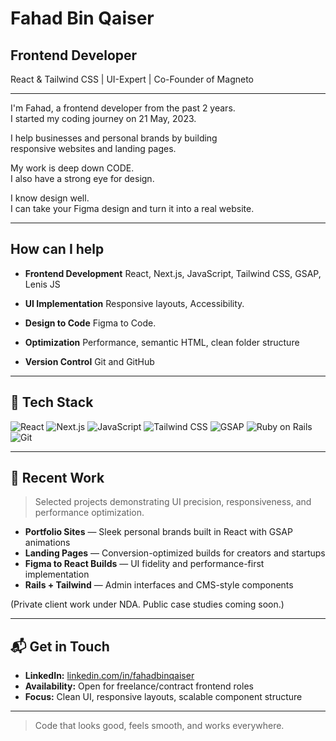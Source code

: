 # Fahad Bin Qaiser

## Frontend Developer

React & Tailwind CSS | UI-Expert | Co-Founder of Magneto

---

I'm Fahad, a frontend developer from the past 2 years.  
I started my coding journey on 21 May, 2023.

I help businesses and personal brands by building  
responsive websites and landing pages.

My work is deep down CODE.  
I also have a strong eye for design.

I know design well.  
I can take your Figma design and turn it into a real website.

---

## How can I help

- **Frontend Development**
  React, Next.js, JavaScript, Tailwind CSS, GSAP, Lenis JS

- **UI Implementation**
  Responsive layouts, Accessibility.

- **Design to Code**
  Figma to Code.

- **Optimization**
  Performance, semantic HTML, clean folder structure

- **Version Control**
  Git and GitHub

---

## 🧰 Tech Stack

![React](https://img.shields.io/badge/-React-61DAFB?style=flat-square&logo=react&logoColor=black)
![Next.js](https://img.shields.io/badge/-Next.js-000000?style=flat-square&logo=next.js&logoColor=white)
![JavaScript](https://img.shields.io/badge/-JavaScript-F7DF1E?style=flat-square&logo=javascript&logoColor=black)
![Tailwind CSS](https://img.shields.io/badge/-TailwindCSS-38B2AC?style=flat-square&logo=tailwind-css&logoColor=white)
![GSAP](https://img.shields.io/badge/-GSAP-88CE02?style=flat-square&logo=greensock&logoColor=black)
![Ruby on Rails](https://img.shields.io/badge/-Rails-CC0000?style=flat-square&logo=rubyonrails&logoColor=white)
![Git](https://img.shields.io/badge/-Git-F05032?style=flat-square&logo=git&logoColor=white)

---

## 📌 Recent Work

> Selected projects demonstrating UI precision, responsiveness, and performance optimization.

- **Portfolio Sites** — Sleek personal brands built in React with GSAP animations
- **Landing Pages** — Conversion-optimized builds for creators and startups
- **Figma to React Builds** — UI fidelity and performance-first implementation
- **Rails + Tailwind** — Admin interfaces and CMS-style components

(Private client work under NDA. Public case studies coming soon.)

---

## 📬 Get in Touch

- **LinkedIn:** [linkedin.com/in/fahadbinqaiser](https://www.linkedin.com/in/fahadbinqaiser/)
- **Availability:** Open for freelance/contract frontend roles
- **Focus:** Clean UI, responsive layouts, scalable component structure

---

> Code that looks good, feels smooth, and works everywhere.
